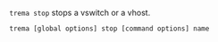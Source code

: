 `trema stop` stops a vswitch or a vhost.

```
trema [global options] stop [command options] name
```
